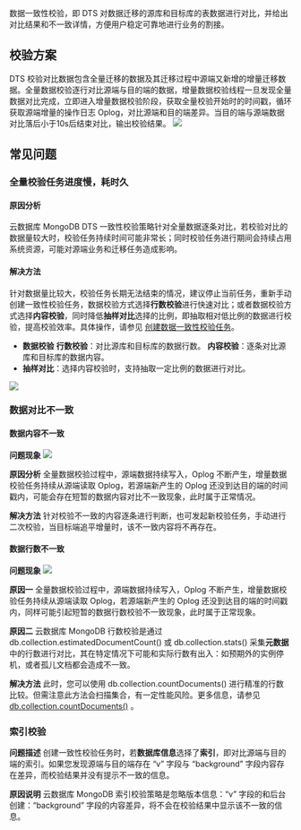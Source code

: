 数据一致性校验，即 DTS 对数据迁移的源库和目标库的表数据进行对比，并给出对比结果和不一致详情，方便用户稳定可靠地进行业务的割接。 

## 校验方案
DTS 校验对比数据包含全量迁移的数据及其迁移过程中源端又新增的增量迁移数据。全量数据校验逐行对比源端与目的端的数据，增量数据校验线程一旦发现全量数据对比完成，立即进入增量数据校验阶段，获取全量校验开始时的时间戳，循环获取源端增量的操作日志 Oplog，对比源端和目的端差异。当目的端与源端数据对比落后小于10s后结束对比，输出校验结果。
![](https://qcloudimg.tencent-cloud.cn/raw/252b55e27638479c89f07380f7481de8.png)

## 常见问题
### 全量校验任务进度慢，耗时久
#### 原因分析
云数据库 MongoDB DTS 一致性校验策略针对全量数据逐条对比，若校验对比的数据量较大时，校验任务持续时间可能非常长；同时校验任务进行期间会持续占用系统资源，可能对源端业务和迁移任务造成影响。

#### 解决方法
针对数据量比较大，校验任务长期无法结束的情况，建议停止当前任务，重新手动创建一致性校验任务，数据校验方式选择**行数校验**进行快速对比；或者数据校验方式选择**内容校验**，同时降低**抽样对比**选择的比例，即抽取相对低比例的数据进行校验，提高校验效率。具体操作，请参见 [创建数据一致性校验任务](https://cloud.tencent.com/document/product/240/81081)。

- **数据校验**
  **行数校验**：对比源库和目标库的数据行数。 
  **内容校验**：逐条对比源库和目标库的数据内容。
- **抽样对比**：选择内容校验时，支持抽取一定比例的数据进行对比。

![](https://qcloudimg.tencent-cloud.cn/raw/2f3ccf2ecd66644d4fab3bbd7dbdf5f8.png)

### 数据对比不一致
#### 数据内容不一致
**问题现象**
![](https://qcloudimg.tencent-cloud.cn/raw/5488257d5b2cd3bae37f6bd51c72e1f3.png)

**原因分析**
全量数据校验过程中，源端数据持续写入，Oplog 不断产生，增量数据校验任务持续从源端读取 Oplog，若源端新产生的 Oplog 还没到达目的端的时间戳内，可能会存在短暂的数据内容对比不一致现象，此时属于正常情况。

**解决方法**
针对校验不一致的内容逐条进行判断，也可发起新校验任务，手动进行二次校验，当目标端追平增量时，该不一致内容将不再存在。

#### 数据行数不一致
**问题现象**
![](https://qcloudimg.tencent-cloud.cn/raw/f77b1be4e0b579ecd493759ed854c968.png)

**原因一**
全量数据校验过程中，源端数据持续写入，Oplog 不断产生，增量数据校验任务持续从源端读取 Oplog，若源端新产生的 Oplog 还没到达目的端的时间戳内，同样可能引起短暂的数据行数校验不一致现象，此时属于正常现象。

**原因二**
云数据库 MongoDB 行数校验是通过 db.collection.estimatedDocumentCount() 或 db.collection.stats() 采集**元数据**中的行数进行对比，其在特定情况下可能和实际行数有出入：如预期外的实例停机，或者孤儿文档都会造成不一致。

**解决方法**
此时，您可以使用 db.collection.countDocuments() 进行精准的行数比较。但需注意此方法会扫描集合，有一定性能风险。更多信息，请参见 [db.collection.countDocuments()](https://www.mongodb.com/docs/v4.2/reference/method/db.collection.countDocuments/) 。

### 索引校验
**问题描述**
创建一致性校验任务时，若**数据库信息**选择了**索引**，即对比源端与目的端的索引。如果您发现源端与目的端存在 “v” 字段与 “background” 字段内容存在差异，而校验结果并没有提示不一致的信息。

**原因说明**
云数据库 MongoDB 索引校验策略是忽略版本信息：“v” 字段的和后台创建：“background” 字段的内容差异，将不会在校验结果中显示该不一致的信息。   

